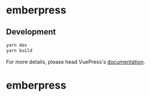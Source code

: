 # emberpress

> 

## Development

```bash
yarn dev
yarn build
```

For more details, please head VuePress's [documentation](https://v1.vuepress.vuejs.org/).

# emberpress
